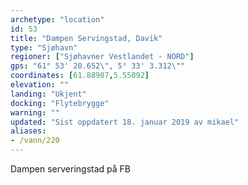 ```yaml
---
archetype: "location"
id: 53
title: "Dampen Servingstad, Davik"
type: "Sjøhavn"
regioner: ["Sjøhavner Vestlandet - NORD"]
gps: "61° 53' 20.652\", 5° 33' 3.312\""
coordinates: [61.88907,5.55092]
elevation: ""
landing: "Ukjent"
docking: "Flytebrygge"
warning: ""
updated: "Sist oppdatert 18. januar 2019 av mikael"
aliases:
- /vann/220
---
```


Dampen serveringstad på FB
